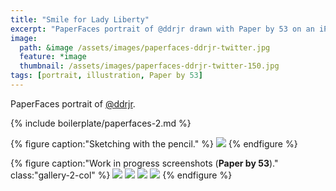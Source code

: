 ```yaml
---
title: "Smile for Lady Liberty"
excerpt: "PaperFaces portrait of @ddrjr drawn with Paper by 53 on an iPad."
image: 
  path: &image /assets/images/paperfaces-ddrjr-twitter.jpg 
  feature: *image
  thumbnail: /assets/images/paperfaces-ddrjr-twitter-150.jpg
tags: [portrait, illustration, Paper by 53]
---
```


PaperFaces portrait of <a href="https://twitter.com/ddrjr">@ddrjr</a>.

{% include boilerplate/paperfaces-2.md %}

{% figure caption:"Sketching with the pencil." %}
[![](/assets/images/paperfaces-ddrjr-process-1-750.jpg)](/assets/images/paperfaces-ddrjr-process-1-lg.jpg)
{% endfigure %}

{% figure caption:"Work in progress screenshots (**Paper by 53**)." class:"gallery-2-col" %}
[![](/assets/images/paperfaces-ddrjr-process-2-600.jpg)](/assets/images/paperfaces-ddrjr-process-2-lg.jpg)
[![](/assets/images/paperfaces-ddrjr-process-3-600.jpg)](/assets/images/paperfaces-ddrjr-process-3-lg.jpg)
[![](/assets/images/paperfaces-ddrjr-process-4-600.jpg)](/assets/images/paperfaces-ddrjr-process-4-lg.jpg)
[![](/assets/images/paperfaces-ddrjr-process-5-600.jpg)](/assets/images/paperfaces-ddrjr-process-5-lg.jpg)
{% endfigure %}
